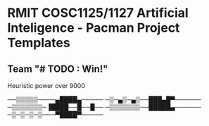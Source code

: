 # RMIT COSC1125/1127 Artificial Inteligence - Pacman Project Templates

## Team "# TODO : Win!"

Heuristic power over 9000



──▒▒▒▒▒────▄████▄─────<space><space>
─▒─▄▒─▄▒──███▄█▀──────<space><space>
─▒▒▒▒▒▒▒─▐████──█──█──<space><space>
─▒▒▒▒▒▒▒──█████▄──────<space><space>
─▒─▒─▒─▒───▀████▀─────<space><space>
